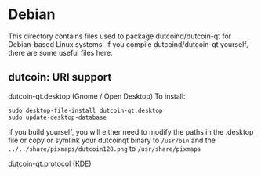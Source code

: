 
Debian
====================
This directory contains files used to package dutcoind/dutcoin-qt
for Debian-based Linux systems. If you compile dutcoind/dutcoin-qt yourself, there are some useful files here.

## dutcoin: URI support ##


dutcoin-qt.desktop  (Gnome / Open Desktop)
To install:

	sudo desktop-file-install dutcoin-qt.desktop
	sudo update-desktop-database

If you build yourself, you will either need to modify the paths in
the .desktop file or copy or symlink your dutcoinqt binary to `/usr/bin`
and the `../../share/pixmaps/dutcoin128.png` to `/usr/share/pixmaps`

dutcoin-qt.protocol (KDE)

